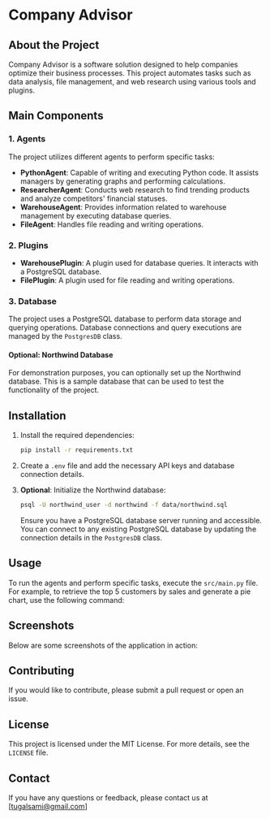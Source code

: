 # Company Advisor

## About the Project

Company Advisor is a software solution designed to help companies optimize their business processes. This project automates tasks such as data analysis, file management, and web research using various tools and plugins.

## Main Components

### 1. Agents

The project utilizes different agents to perform specific tasks:

- **PythonAgent**: Capable of writing and executing Python code. It assists managers by generating graphs and performing calculations.
- **ResearcherAgent**: Conducts web research to find trending products and analyze competitors' financial statuses.
- **WarehouseAgent**: Provides information related to warehouse management by executing database queries.
- **FileAgent**: Handles file reading and writing operations.

### 2. Plugins

- **WarehousePlugin**: A plugin used for database queries. It interacts with a PostgreSQL database.
- **FilePlugin**: A plugin used for file reading and writing operations.

### 3. Database

The project uses a PostgreSQL database to perform data storage and querying operations. Database connections and query executions are managed by the `PostgresDB` class.

#### Optional: Northwind Database

For demonstration purposes, you can optionally set up the Northwind database. This is a sample database that can be used to test the functionality of the project.

## Installation

1. Install the required dependencies:
   ```bash
   pip install -r requirements.txt
   ```

2. Create a `.env` file and add the necessary API keys and database connection details.

3. **Optional**: Initialize the Northwind database:
   ```bash
   psql -U northwind_user -d northwind -f data/northwind.sql
   ```

   Ensure you have a PostgreSQL database server running and accessible. You can connect to any existing PostgreSQL database by updating the connection details in the `PostgresDB` class.

## Usage

To run the agents and perform specific tasks, execute the `src/main.py` file. For example, to retrieve the top 5 customers by sales and generate a pie chart, use the following command:

## Screenshots

Below are some screenshots of the application in action:



## Contributing

If you would like to contribute, please submit a pull request or open an issue.

## License

This project is licensed under the MIT License. For more details, see the `LICENSE` file.

## Contact

If you have any questions or feedback, please contact us at [tugalsami@gmail.com]